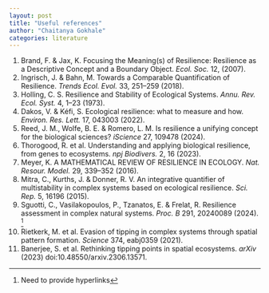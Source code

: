 ```yaml
---
layout: post
title: "Useful references"
author: "Chaitanya Gokhale"
categories: literature
---
```


1.	Brand, F. & Jax, K. Focusing the Meaning(s) of Resilience: Resilience as a Descriptive Concept and a Boundary Object. *Ecol. Soc.* 12, (2007).
2.	Ingrisch, J. & Bahn, M. Towards a Comparable Quantification of Resilience. *Trends Ecol. Evol.* 33, 251–259 (2018).
3.	Holling, C. S. Resilience and Stability of Ecological Systems. *Annu. Rev. Ecol. Syst.* 4, 1–23 (1973).
4.	Dakos, V. & Kéfi, S. Ecological resilience: what to measure and how. *Environ. Res. Lett.* 17, 043003 (2022).
5.	Reed, J. M., Wolfe, B. E. & Romero, L. M. Is resilience a unifying concept for the biological sciences? *iScience* 27, 109478 (2024).
6.	Thorogood, R. et al. Understanding and applying biological resilience, from genes to ecosystems. *npj Biodivers.* 2, 16 (2023).
7.	Meyer, K. A MATHEMATICAL REVIEW OF RESILIENCE IN ECOLOGY. *Nat. Resour. Model.* 29, 339–352 (2016).
8.	Mitra, C., Kurths, J. & Donner, R. V. An integrative quantifier of multistability in complex systems based on ecological resilience. *Sci. Rep.* 5, 16196 (2015).
9.	Sguotti, C., Vasilakopoulos, P., Tzanatos, E. & Frelat, R. Resilience assessment in complex natural systems. *Proc. B* 291, 20240089 (2024). [^1]
10. Rietkerk, M. et al. Evasion of tipping in complex systems through spatial pattern formation. *Science* 374, eabj0359 (2021).
11. Banerjee, S. et al. Rethinking tipping points in spatial ecosystems. *arXiv* (2023) doi:10.48550/arxiv.2306.13571.
  

[^1]: Need to provide hyperlinks